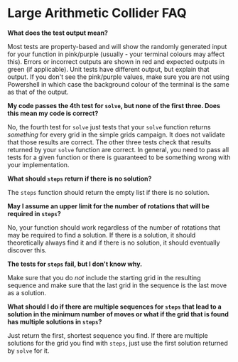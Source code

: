 # Large Arithmetic Collider FAQ

**What does the test output mean?**

Most tests are property-based and will show the randomly generated input for your function in pink/purple (usually - your terminal colours may affect this). Errors or incorrect outputs are shown in red and expected outputs in green (if applicable). Unit tests have different output, but explain that output. If you don't see the pink/purple values, make sure you are not using Powershell in which case the background colour of the terminal is the same as that of the output.

**My code passes the 4th test for `solve`, but none of the first three. Does this mean my code is correct?**

No, the fourth test for `solve` just tests that your `solve` function returns _something_ for every grid in the simple grids campaign. It does not validate that those results are correct. The other three tests check that results returned by your `solve` function are correct. In general, you need to pass all tests for a given function or there is guaranteed to be something wrong with your implementation. 

**What should `steps` return if there is no solution?**

The `steps` function should return the empty list if there is no solution.

**May I assume an upper limit for the number of rotations that will be required in `steps`?**

No, your function should work regardless of the number of rotations that may be required to find a solution. If there is a solution, it should theoretically always find it and if there is no solution, it should eventually discover this.

**The tests for `steps` fail, but I don't know why.**

Make sure that you do _not_ include the starting grid in the resulting sequence and make sure that the last grid in the sequence is the last move as a solution.

**What should I do if there are multiple sequences for `steps` that lead to a solution in the minimum number of moves or what if the grid that is found has multiple solutions in `steps`?**

Just return the first, shortest sequence you find. If there are multiple solutions for the grid you find with `steps`, just use the first solution returned by `solve` for it.
